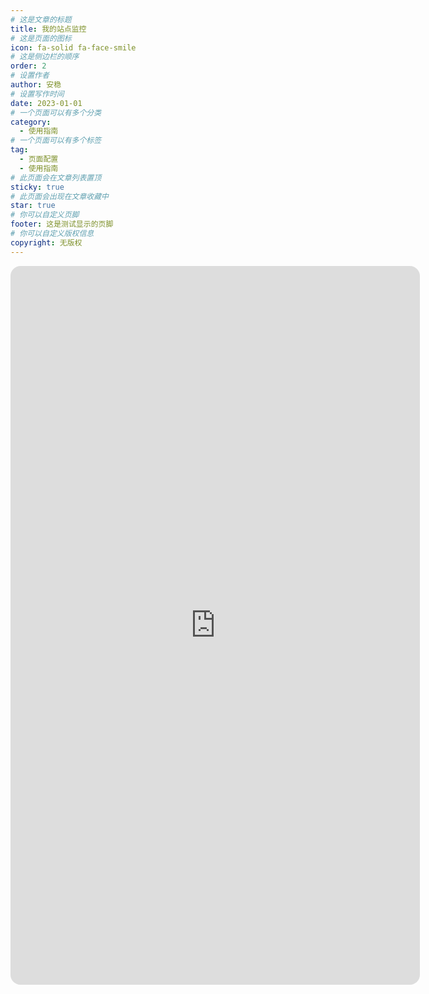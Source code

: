 ```yaml
---
# 这是文章的标题
title: 我的站点监控
# 这是页面的图标
icon: fa-solid fa-face-smile
# 这是侧边栏的顺序
order: 2
# 设置作者
author: 安稳
# 设置写作时间
date: 2023-01-01
# 一个页面可以有多个分类
category:
  - 使用指南
# 一个页面可以有多个标签
tag:
  - 页面配置
  - 使用指南
# 此页面会在文章列表置顶
sticky: true
# 此页面会出现在文章收藏中
star: true
# 你可以自定义页脚
footer: 这是测试显示的页脚
# 你可以自定义版权信息
copyright: 无版权
---
```


<!-- 你可以通过设置页面的 Frontmatter，在页面禁用功能与布局。 -->

<!-- more -->



<iframe src="https://monitor.safe-education.repl.co/status/my" name="iframe_a" scrolling="yes" frameborder="0" width="130%" height="1150" style="scrolling: no;1px solid #ccc; border-radius: 16px;"></iframe>

